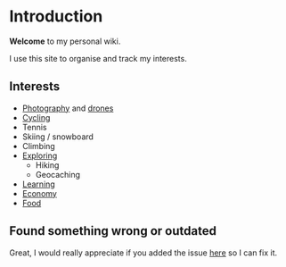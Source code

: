 # Introduction

**Welcome** to my personal wiki.&#x20;

I use this site to organise and track my interests.

## Interests

* [Photography](photography.md) and [drones](drone.md)
* [Cycling](cycling.md)
* Tennis
* Skiing / snowboard
* Climbing
* [Exploring](travel.md)
  * Hiking
  * Geocaching
* [Learning](learning-and-reading.md)
* [Economy](finance.md)
* [Food](food.md)

## Found something wrong or outdated

Great, I would really appreciate if you added the issue [here](https://github.com/bakke92/hwiki/issues) so I can fix it.

##

